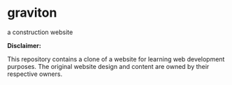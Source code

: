# graviton
a construction website

**Disclaimer:**

This repository contains a clone of a website for learning web development purposes. The original website design and content are owned by their respective owners.
